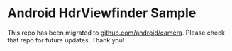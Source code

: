 
Android HdrViewfinder Sample
============================

This repo has been migrated to [github.com/android/camera][1]. Please check that repo for future updates. Thank you!

[1]: https://github.com/android/camera
